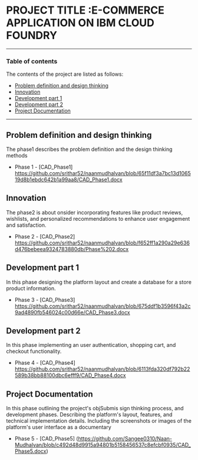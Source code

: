 # PROJECT TITLE :E-COMMERCE APPLICATION ON IBM CLOUD FOUNDRY

---

### Table of contents
The contents of the project are listed as follows:

- [Problem definition and design thinking](#problem-definition-and-design-thinking)
- [Innovation](#innovation)
- [Development part 1](#development-part-1)
- [Development part 2](#development-part-2)
- [Project Documentation](#Project-Documentation)    
---

## Problem definition and design thinking
The phase1 describes the problem definition and the design thinking methods
- Phase 1 - [CAD_Phase1]
https://github.com/srithar52/naanmudhalvan/blob/65f11df3a7bc13d106519d8b1ebdc642b1a99aa8/CAD_Phase1.docx

## Innovation
The phase2 is about onsider incorporating features like product reviews, wishlists, and personalized recommendations to enhance user engagement and satisfaction.
- Phase 2 - [CAD_Phase2]
https://github.com/srithar52/naanmudhalvan/blob/f652ff1a290a29e636d476bebeea9324783880db/Phase%202.docx 


## Development part 1
In this phase designing the platform layout and create a database for a store product information. 
- Phase 3 - [CAD_Phase3]
https://github.com/srithar52/naanmudhalvan/blob/675ddf1b3596f43a2c9ad4890fb546024c00d66e/CAD_Phase3.docx

## Development part 2
In this phase implementing an user authentication, shopping cart, and checkout functionality. 
- Phase 4 - [CAD_Phase4]
https://github.com/srithar52/naanmudhalvan/blob/6113fda320df792b22589b38bb88100dbc6efff9/CAD_Phase4.docx 
  
## Project Documentation
In this phase outlining the project's objSubmis
sign thinking process, and development phases.
Describing the platform's layout, features, and technical implementation details.
Including the screenshots or images of the platform's user interface as a documentary
- Phase 5 - [CAD_Phase5]
(https://github.com/Sangee0310/Naan-Mudhalvan/blob/c492d48d9915a94801b5158456537c8efcbf0935/CAD_Phase5.docx)
